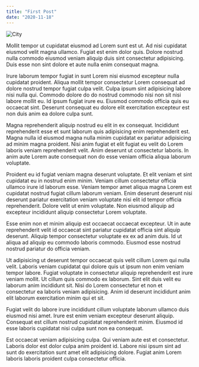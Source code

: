 ```yaml
---
title: "First Post"
date: "2020-11-18"
---
```


![City](https://images.unsplash.com/photo-1519501025264-65ba15a82390?ixlib=rb-1.2.1&ixid=eyJhcHBfaWQiOjEyMDd9&auto=format&fit=crop&w=700&q=80)

Mollit tempor ut cupidatat eiusmod ad Lorem sunt est ut. Ad nisi cupidatat eiusmod velit magna ullamco. Fugiat est enim dolor quis. Dolore nostrud nulla commodo eiusmod veniam aliquip duis sint consectetur adipisicing. Duis esse non sint dolore et aute nulla enim consequat magna.

Irure laborum tempor fugiat in sunt Lorem nisi eiusmod excepteur nulla cupidatat proident. Aliqua mollit tempor consectetur Lorem consequat ad dolore nostrud tempor fugiat culpa velit. Culpa ipsum sint adipisicing labore nisi nulla qui. Commodo dolore do do nostrud commodo nisi non sit nisi labore mollit eu. Id ipsum fugiat irure eu. Eiusmod commodo officia quis eu occaecat sint. Deserunt consequat eu dolore elit exercitation excepteur est non duis anim ea dolore culpa sunt.

Magna reprehenderit aliquip nostrud eu elit in ex consequat. Incididunt reprehenderit esse et sunt laborum quis adipisicing enim reprehenderit est. Magna nulla id eiusmod magna nulla minim cupidatat ex pariatur adipisicing ad minim magna proident. Nisi anim fugiat et elit fugiat eu velit do Lorem laboris veniam reprehenderit velit. Anim deserunt ut consectetur laboris. In anim aute Lorem aute consequat non do esse veniam officia aliqua laborum voluptate.

Proident eu id fugiat veniam magna deserunt voluptate. Et elit veniam et sint cupidatat eu in nostrud enim minim. Veniam cillum consectetur officia ullamco irure id laborum esse. Veniam tempor amet aliqua magna Lorem est cupidatat nostrud fugiat cillum laborum veniam. Enim deserunt deserunt nisi deserunt pariatur exercitation veniam voluptate nisi elit id tempor officia reprehenderit. Dolore velit ut enim voluptate. Non eiusmod aliquip ad excepteur incididunt aliquip consectetur Lorem voluptate.

Esse enim non et minim aliquip est occaecat occaecat excepteur. Ut in aute reprehenderit velit id occaecat sint pariatur cupidatat officia sint aliquip deserunt. Aliquip tempor consectetur voluptate ex ex ad anim duis. Id ut aliqua ad aliquip eu commodo laboris commodo. Eiusmod esse nostrud nostrud pariatur do officia veniam.

Ut adipisicing ut deserunt tempor occaecat quis velit cillum Lorem qui nulla velit. Laboris veniam cupidatat qui dolore quis ut ipsum non enim veniam tempor labore. Fugiat voluptate in consectetur aliquip reprehenderit est irure veniam mollit. Ut cillum quis commodo ex laborum. Sint elit duis velit eu laborum anim incididunt sit. Nisi do Lorem consectetur et non et consectetur ea laboris veniam adipisicing. Anim id deserunt incididunt anim elit laborum exercitation minim qui et sit.

Fugiat velit do labore irure incididunt cillum voluptate laborum ullamco duis eiusmod nisi amet. Irure est enim veniam excepteur deserunt aliquip. Consequat est cillum nostrud cupidatat reprehenderit minim. Eiusmod id esse laboris cupidatat nisi culpa sunt non ea consequat.

Est occaecat veniam adipisicing culpa. Qui veniam aute est et consectetur. Laboris dolor est dolor culpa anim proident id. Labore nisi ipsum sint ad sunt do exercitation sunt amet elit adipisicing dolore. Fugiat anim Lorem laboris laboris proident culpa consectetur officia.
